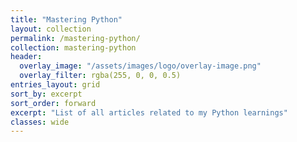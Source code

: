 ```yaml
---
title: "Mastering Python"
layout: collection
permalink: /mastering-python/
collection: mastering-python
header:
  overlay_image: "/assets/images/logo/overlay-image.png"
  overlay_filter: rgba(255, 0, 0, 0.5)
entries_layout: grid
sort_by: excerpt
sort_order: forward
excerpt: "List of all articles related to my Python learnings"
classes: wide
---
```

